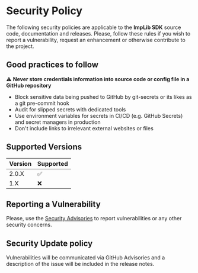 # Security Policy

The following security policies are applicable to the **ImpLib SDK** source code, documentation and releases. Please, follow these rules if you wish to report a vulnerability, request an enhancement or otherwise contribute to the project.

## Good practices to follow

:warning: **Never store credentials information into source code or config file in a GitHub repository**
- Block sensitive data being pushed to GitHub by git-secrets or its likes as a git pre-commit hook
- Audit for slipped secrets with dedicated tools
- Use environment variables for secrets in CI/CD (e.g. GitHub Secrets) and secret managers in production
- Don't include links to irrelevant external websites or files

## Supported Versions

| Version | Supported          |
| ------- | ------------------ |
| 2.0.X   | :white_check_mark: |
| 1.X     | :x:                |

## Reporting a Vulnerability

Please, use the [Security Advisories](https://github.com/vkamenar/implib-sdk/security/advisories) to report vulnerabilities or any other security concerns.

## Security Update policy

Vulnerabilities will be communicated via GitHub Advisories and a description of the issue will be included in the release notes.
